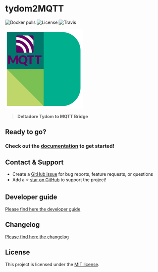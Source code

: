 # tydom2MQTT

![Docker pulls](https://img.shields.io/docker/pulls/fmartinou/tydom2mqtt)
![License](https://img.shields.io/github/license/fmartinou/tydom2mqtt)
![Travis](https://img.shields.io/travis/fmartinou/tydom2mqtt/master)

![](docs/tydom2mqtt_logo_250.png)

> **Deltadore Tydom to MQTT Bridge**

## Ready to go?
### Check out the [documentation](https://fmartinou.github.io/tydom2mqtt/) to get started!

## Contact & Support

- Create a [GitHub issue](https://github.com/fmartinou/tydom2mqtt/issues) for bug reports, feature requests, or questions
- Add a ⭐️ [star on GitHub](https://github.com/fmartinou/tydom2mqtt) to support the project!

## Developer guide
[Please find here the developer guide](DEV.md)

## Changelog
[Please find here the changelog](CHANGELOG.md)

## License

This project is licensed under the [MIT license](https://github.com/fmartinou/tydom2mqtt/blob/master/LICENSE).